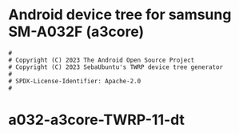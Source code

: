 # Android device tree for samsung SM-A032F (a3core)

```
#
# Copyright (C) 2023 The Android Open Source Project
# Copyright (C) 2023 SebaUbuntu's TWRP device tree generator
#
# SPDX-License-Identifier: Apache-2.0
#
```
# a032-a3core-TWRP-11-dt
